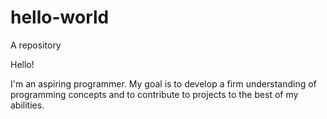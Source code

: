 # hello-world
A repository

Hello!

I'm an aspiring programmer. My goal is to develop a firm understanding of programming concepts and to contribute to projects to the best of my abilities.
